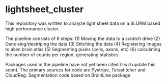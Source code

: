 # lightsheet_cluster
This repository was written to analyze light sheet data on a SLURM based high performance cluster. 

The pipeline consists of 6 steps: 
(1) Moving the data to a scratch drive
(2) Denoising/destriping the data
(3) Stitching the data
(4) Registering images to allen brain atlas
(5) Segmenting pixels (cells, axons, etc)
(6) calculating the number of counts per region, generating statistics

Packages used in the pipeline have not yet been cited (I will update this soon). 
The primary sources for code are Pystripe, Terastitcher and CloudReg. Segmentation code based on BrainLine package
